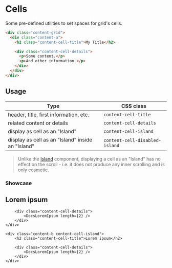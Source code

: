 <script lang="ts">
    import DocsLoremIpsum from "$docs/components/DocsLoremIpsum.svelte";
</script>

# Cells

Some pre-defined utilities to set spaces for grid's cells.

```html
<div class="content-grid">
  <div class="content-a">
    <h2 class="content-cell-title">My Title</h2>

    <div class="content-cell-details">
      <p>Some content.</p>
      <p>And other information.</p>
    </div>
  </div>
</div>
```

## Usage

| Type                                              | CSS class                      |
|---------------------------------------------------|--------------------------------|
| header, title, first information, etc.            | `content-cell-title`           |
| related content or details                        | `content-cell-details`         |
| display as cell as an "Island"                    | `content-cell-island`          |
| display as cell as an "Island" inside an "Island" | `content-cell-disabled-island` |

> Unlike the [Island](/components/island) component, displaying a cell as an "Island" has no effect on the scroll - i.e. it does not produce any inner scrolling and is only cosmetic.

### Showcase

<div class="content-grid" style="margin-top: var(--padding-4x)">
    <div class="content-a">
        <h2 class="content-cell-title">Lorem ipsum</h2>

        <div class="content-cell-details">
            <DocsLoremIpsum length={2} />
        </div>
    </div>

    <div class="content-b content-cell-island">
        <h2 class="content-cell-title">Lorem ipsum</h2>

        <div class="content-cell-details">
            <DocsLoremIpsum length={2} />
        </div>
    </div>

</div>
